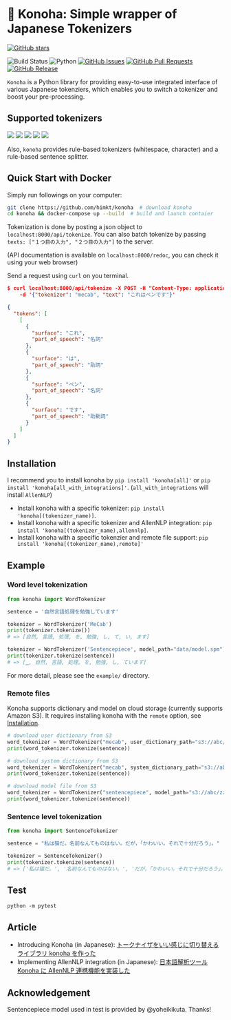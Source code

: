 # 🌿 Konoha: Simple wrapper of Japanese Tokenizers

[![GitHub stars](https://img.shields.io/github/stars/himkt/konoha?style=social)](https://github.com/himkt/konoha/stargazers)

![Build Status](https://github.com/himkt/konoha/workflows/Python%20package/badge.svg?style=flat-square)
![Python](https://img.shields.io/badge/python-3.6%20%7C%203.7%20%7C%203.8-blue?logo=python)
[![GitHub Issues](https://img.shields.io/github/issues/himkt/konoha.svg?cacheSeconds=60&color=yellow)](https://github.com/himkt/konoha/issues)
[![GitHub Pull Requests](https://img.shields.io/github/issues-pr/himkt/konoha.svg?cacheSeconds=60&color=yellow)](https://github.com/himkt/konoha/issues)
[![GitHub Release](https://img.shields.io/github/release/himkt/konoha.svg?cacheSeconds=60&color=red)](https://github.com/himkt/konoha/releases)

`Konoha` is a Python library for providing easy-to-use integrated interface of various Japanese tokenziers,
which enables you to switch a tokenizer and boost your pre-processing.

## Supported tokenizers

<a href="https://github.com/buruzaemon/natto-py"><img src="https://img.shields.io/badge/MeCab-natto--py-ff69b4"></a>
<a href="https://github.com/chezou/Mykytea-python"><img src="https://img.shields.io/badge/KyTea-Mykytea--python-ff69b4"></a>
<a href="https://github.com/mocobeta/janome"><img src="https://img.shields.io/badge/Janome-janome-ff69b4"></a>
<a href="https://github.com/WorksApplications/SudachiPy"><img src="https://img.shields.io/badge/Sudachi-sudachipy-ff69b4"></a>
<a href="https://github.com/google/sentencepiece"><img src="https://img.shields.io/badge/Sentencepiece-sentencepiece-ff69b4"></a>

Also, `konoha` provides rule-based tokenizers (whitespace, character) and a rule-based sentence splitter.


## Quick Start with Docker

Simply run followings on your computer:

```bash
git clone https://github.com/himkt/konoha  # download konoha
cd konoha && docker-compose up --build  # build and launch contaier
```

Tokenization is done by posting a json object to `localhost:8000/api/tokenize`.
You can also batch tokenize by passing `texts: ["１つ目の入力", "２つ目の入力"]` to the server.

(API documentation is available on `localhost:8000/redoc`, you can check it using your web browser)

Send a request using `curl` on you terminal.

```json
$ curl localhost:8000/api/tokenize -X POST -H "Content-Type: application/json" \
    -d '{"tokenizer": "mecab", "text": "これはペンです"}'

{
  "tokens": [
    [
      {
        "surface": "これ",
        "part_of_speech": "名詞"
      },
      {
        "surface": "は",
        "part_of_speech": "助詞"
      },
      {
        "surface": "ペン",
        "part_of_speech": "名詞"
      },
      {
        "surface": "です",
        "part_of_speech": "助動詞"
      }
    ]
  ]
}
```


## Installation

I recommend you to install konoha by `pip install 'konoha[all]'` or `pip install 'konoha[all_with_integrations]'`.
(`all_with_integrations` will install `AllenNLP`)

- Install konoha with a specific tokenizer: `pip install 'konoha[(tokenizer_name)]`.
- Install konoha with a specific tokenizer and AllenNLP integration: `pip install 'konoha[(tokenizer_name),allennlp]`.
- Install konoha with a specific tokenzier and remote file support: `pip install 'konoha[(tokenizer_name),remote]'`


## Example

### Word level tokenization

```python
from konoha import WordTokenizer

sentence = '自然言語処理を勉強しています'

tokenizer = WordTokenizer('MeCab')
print(tokenizer.tokenize())
# => [自然, 言語, 処理, を, 勉強, し, て, い, ます]

tokenizer = WordTokenizer('Sentencepiece', model_path="data/model.spm")
print(tokenizer.tokenize(sentence))
# => [▁, 自然, 言語, 処理, を, 勉強, し, ています]
```

For more detail, please see the `example/` directory.

### Remote files

Konoha supports dictionary and model on cloud storage (currently supports Amazon S3).
It requires installing konoha with the `remote` option, see [Installation](#installation).

```python
# download user dictionary from S3
word_tokenizer = WordTokenizer("mecab", user_dictionary_path="s3://abc/xxx.dic")
print(word_tokenizer.tokenize(sentence))

# download system dictionary from S3
word_tokenizer = WordTokenizer("mecab", system_dictionary_path="s3://abc/yyy")
print(word_tokenizer.tokenize(sentence))

# download model file from S3
word_tokenizer = WordTokenizer("sentencepiece", model_path="s3://abc/zzz.model")
print(word_tokenizer.tokenize(sentence))
```

### Sentence level tokenization

```python
from konoha import SentenceTokenizer

sentence = "私は猫だ。名前なんてものはない。だが，「かわいい。それで十分だろう」。"

tokenizer = SentenceTokenizer()
print(tokenizer.tokenize(sentence))
# => ['私は猫だ。', '名前なんてものはない。', 'だが，「かわいい。それで十分だろう」。']
```


## Test

```
python -m pytest
```

## Article

- Introducing Konoha (in Japanese): [トークナイザをいい感じに切り替えるライブラリ konoha を作った](https://qiita.com/klis/items/bb9ffa4d9c886af0f531)
- Implementing AllenNLP integration (in Japanese): [日本語解析ツール Konoha に AllenNLP 連携機能を実装した](https://qiita.com/klis/items/f1d29cb431d1bf879898)

## Acknowledgement

Sentencepiece model used in test is provided by @yoheikikuta. Thanks!
